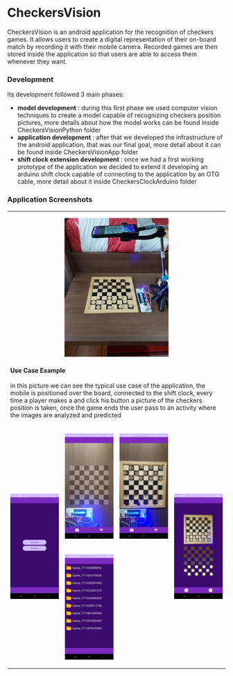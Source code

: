 # CheckersVision

CheckersVision is an android application for the recognition of checkers games.
It allows users to create a digital representation of their on-board match by recording it with their mobile camera.
Recorded games are then stored inside the application so that users are able to access them whenever they want.

### Development

Its development followed 3 main phases:

* **model development** : during this first phase we used computer vision techniques to create a model capable of recognizing checkers position pictures, more details about how the model works can be found inside CheckersVisionPython folder
* **application development** : after that we developed the infrastructure of the android application, that was our final goal, more detail about it can be found inside CheckersVisionApp folder
* **shift clock extension development** : once we had a first working prototype of the application we decided to extend it developing an arduino shift clock capable of connecting to the application by an OTG cable, more detail about it inside CheckersClockArduino folder

### **Application Screenshots**

<table border="0px">

  <tr>
    <td colspan="4" >
      <p align="center">
      <img src="resources/external_view.jpeg" width="240px" height="auto">
      <h4>Use Case Example</h4>
      <p>in this picture we can see the typical use case of the application, the mobile is positioned over the board, connected to the shift clock, every time a player makes a and click his button  a picture of the checkers position is taken, once the game ends the user pass to an activity where the images are analyzed and predicted </p>
      </p>
    </td>

  </tr>
  <tr rowspan="0"></tr>
  <tr>
    <td rowspan="3"><p align="center"><img src="resources/main_activity_screen.jpeg" width="150px" height="auto"></p></td>
    <td><p align="center"><img src="resources/new_game_activity_screen_0.jpeg" width="150px" height="auto"></p></td>
    <td><p align="center"><img src="resources/new_game_activity_screen_1.jpeg" width="150px" height="auto"></p></td>
    <td rowspan="3"><p align="center"><img src="resources/prediction_activity_screen.jpeg" width="150px" height="auto"></p></td>
  </tr>
  <tr rowspan="0"></tr>
  <tr>
    <td><p align="center"><img src="resources/old_games_activity_screen.jpeg" width="150px" height="auto"></p></td>
    <td></td>
  </tr>

<table>
